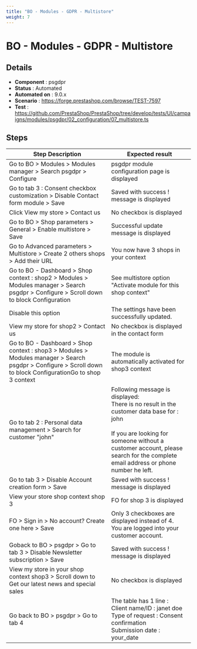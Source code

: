 ```yaml
---
title: "BO - Modules - GDPR - Multistore"
weight: 7
---
```


# BO - Modules - GDPR - Multistore
## Details
* **Component** : psgdpr
* **Status** : Automated
* **Automated on** : 9.0.x
* **Scenario** : https://forge.prestashop.com/browse/TEST-7597
* **Test** : https://github.com/PrestaShop/PrestaShop/tree/develop/tests/UI/campaigns/modules/psgdpr/02_configuration/07_multistore.ts

## Steps
| Step Description | Expected result |
| ----- | ----- |
| Go to BO > Modules > Modules manager > Search psgdpr > Configure | psgdpr module configuration page is displayed |
| Go to tab 3 : Consent checkbox customization > Disable Contact form module > Save | Saved with success ! message is displayed |
| Click View my store > Contact us | No checkbox is displayed |
| Go to BO > Shop parameters > General > Enable multistore > Save | Successful update message is displayed |
| Go to Advanced parameters > Multistore > Create 2 others shops > Add their URL | You now have 3 shops in your context |
| Go to BO - Dashboard > Shop context : shop2 > Modules > Modules manager > Search psgdpr > Configure > Scroll down to block Configuration | See multistore option "Activate module for this shop context" |
| Disable this option | The settings have been successfully updated. |
| View my store for shop2 > Contact us | No checkbox is displayed in the contact form |
| Go to BO - Dashboard > Shop context : shop3 > Modules > Modules manager > Search psgdpr > Configure > Scroll down to block ConfigurationGo to shop 3 context | The module is automatically activated for shop3 context |
| Go to tab 2 : Personal data management > Search for customer "john" | Following message is displayed: <br>There is no result in the customer data base for : john<br><br>If you are looking for someone without a customer account, please search for the complete email address or phone number he left. |
| Go to tab 3 > Disable Account creation form > Save | Saved with success ! message is displayed |
| View your store shop context shop 3 | FO for shop 3 is displayed |
| FO > Sign in > No account? Create one here > Save | Only 3 checkboxes are displayed instead of 4.<br>You are logged into your customer account. |
| Goback to BO > psgdpr > Go to tab 3 > Disable Newsletter subscription > Save | Saved with success ! message is displayed |
| View my store in your shop context shop3 > Scroll down to Get our latest news and special sales | No checkbox is displayed |
| Go back to BO > psgdpr > Go to tab 4 | The table has 1 line :<br>Client name/ID : janet doe<br>Type of request : Consent confirmation<br>Submission date : your_date |
